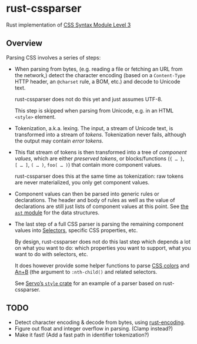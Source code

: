 rust-cssparser
==============

Rust implementation of
[CSS Syntax Module Level 3](http://www.w3.org/TR/css-syntax-3/)


Overview
--------

Parsing CSS involves a series of steps:

* When parsing from bytes,
  (e.g. reading a file or fetching an URL from the network,)
  detect the character encoding
  (based on a `Content-Type` HTTP header, an `@charset` rule, a BOM, etc.)
  and decode to Unicode text.

  rust-cssparser does not do this yet and just assumes UTF-8.

  This step is skipped when parsing from Unicode, e.g. in an HTML `<style>` element.

* Tokenization, a.k.a. lexing.
  The input, a stream of Unicode text, is transformed into a stream of *tokens*.
  Tokenization never fails, although the output may contain *error tokens*.

* This flat stream of tokens is then transformed into a tree of *component values*,
  which are either *preserved tokens*,
  or blocks/functions (`{ … }`, `[ … ]`, `( … )`, `foo( … )`)
  that contain more component values.

  rust-cssparser does this at the same time as tokenization:
  raw tokens are never materialized, you only get component values.

* Component values can then be parsed into generic rules or declarations.
  The header and body of rules as well as the value of declarations
  are still just lists of component values at this point.
  See [the `ast` module](ast.rs) for the data structures.

* The last step of a full CSS parser is
  parsing the remaining component values
  into [Selectors](http://www.w3.org/TR/selectors/),
  specific CSS properties, etc.

  By design, rust-cssparser does not do this last step
  which depends a lot on what you want to do:
  which properties you want to support, what you want to do with selectors, etc.

  It does however provide some helper functions to parse [CSS colors](color.rs)
  and [An+B](nth.rs) (the argument to `:nth-child()` and related selectors.

  See [Servo’s `style` crate](https://github.com/mozilla/servo/tree/master/src/components/style)
  for an example of a parser based on rust-cssparser.


TODO
----

* Detect character encoding & decode from bytes,
  using [rust-encoding](https://github.com/lifthrasiir/rust-encoding).
* Figure out float and integer overflow in parsing. (Clamp instead?)
* Make it fast! (Add a fast path in identifier tokenization?)
